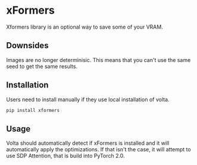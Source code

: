# xFormers

Xformers library is an optional way to save some of your VRAM.

## Downsides

Images are no longer determinisic. This means that you can't use the same seed to get the same results.

## Installation

Users need to install manually if they use local installation of volta.

```bash
pip install xformers
```

## Usage

Volta should automatically detect if xFormers is installed and it will automatically apply the optimizations.
If that isn't the case, it will attempt to use SDP Attention, that is build into PyTorch 2.0.
